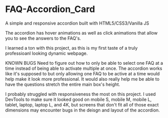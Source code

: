 # FAQ-Accordion_Card
A simple and responsive accordion built with HTML5/CSS3/Vanilla JS

The accordion has hover animations as well as click animations that allow you to see the answers to the FAQ's. 

I learned a ton with this project, as this is my first taste of a truly professioanl looking dynamic webpage.

KNOWN BUGS
Need to figure out how to only be able to select one FAQ at a time instead of being able to activate multiple at once. The accordion works like it's supposed to but only allowing one FAQ to be active at a time would help make it look more professional. It would also really help me be able to have the questions stretch the entire main box's height.

I probably struggled with responsiveness the most on this project. I used DevTools to make sure it looked good on mobile S, mobile M, mobile L, tablet, laptop, laptop L, and 4K, but screens that don't fit all of those exact dimensions may encounter bugs in the deisgn and layout of the accordion.
